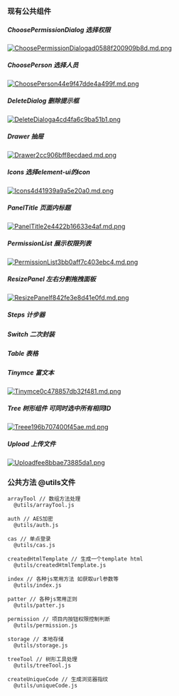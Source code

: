 <!--
 * @Author: liuYang
 * @Description: 请填写描述信息
 * @Path: 引入路径
 * @Date: 2021-08-16 17:36:45
 * @LastEditors: liuYang
 * @LastEditTime: 2021-08-16 17:36:53
 * @MustParam: 必传参数
 * @OptionalParam: 选传参数
 * @EmitFunction: 函数
 * @Slot/Props.children: 提供的插槽或render
 * @Examples: 使用示例
-->
  
### 现有公共组件

  ##### ChoosePermissionDialog 选择权限  
  [![ChoosePermissionDialogad0588f200909b8d.md.png](https://www.imageoss.com/images/2021/08/16/ChoosePermissionDialogad0588f200909b8d.md.png)](https://www.imageoss.com/image/tuA7h) 
  ##### ChoosePerson 选择人员   
  [![ChoosePerson44e9f47dde4a499f.md.png](https://www.imageoss.com/images/2021/08/16/ChoosePerson44e9f47dde4a499f.md.png)](https://www.imageoss.com/image/tuBZb)  
  ##### DeleteDialog 删除提示框 
  [![DeleteDialoga4cd4fa6c9ba51b1.png](https://www.imageoss.com/images/2021/08/16/DeleteDialoga4cd4fa6c9ba51b1.png)](https://www.imageoss.com/image/tug4Q)  
  ##### Drawer 抽屉  
  [![Drawer2cc906bff8ecdaed.md.png](https://www.imageoss.com/images/2021/08/16/Drawer2cc906bff8ecdaed.md.png)](https://www.imageoss.com/image/tuQ6z)
  ##### Icons 选择element-ui的icon  
  [![Icons4d41939a9a5e20a0.md.png](https://www.imageoss.com/images/2021/08/16/Icons4d41939a9a5e20a0.md.png)](https://www.imageoss.com/image/tuVIO)
  ##### PanelTitle 页面内标题  
  [![PanelTitle2e4422b16633e4af.md.png](https://www.imageoss.com/images/2021/08/16/PanelTitle2e4422b16633e4af.md.png)](https://www.imageoss.com/image/tu6Vy) 
  ##### PermissionList 展示权限列表 
  [![PermissionList3bb0aff7c403ebc4.md.png](https://www.imageoss.com/images/2021/08/16/PermissionList3bb0aff7c403ebc4.md.png)](https://www.imageoss.com/image/tu1jG)
  ##### ResizePanel 左右分割拖拽面板
  [![ResizePanelf842fe3e8d41e0fd.md.png](https://www.imageoss.com/images/2021/08/16/ResizePanelf842fe3e8d41e0fd.md.png)](https://www.imageoss.com/image/t4ZZn)
  ##### Steps 计步器 
  ##### Switch 二次封装
  ##### Table 表格
  ##### Tinymce 富文本
  [![Tinymce0c478857db32f481.md.png](https://www.imageoss.com/images/2021/08/16/Tinymce0c478857db32f481.md.png)](https://www.imageoss.com/image/tunFZ)  
  ##### Tree 树形组件 可同时选中所有相同ID
  [![Treee196b707400f45ae.md.png](https://www.imageoss.com/images/2021/08/16/Treee196b707400f45ae.md.png)](https://www.imageoss.com/image/t4HG5)
  ##### Upload 上传文件
  [![Uploadfee8bbae73885da1.png](https://www.imageoss.com/images/2021/08/16/Uploadfee8bbae73885da1.png)](https://www.imageoss.com/image/tupxT)

  
### 公共方法 @utils文件
```
arrayTool // 数组方法处理
  @utils/arrayTool.js
  
auth // AES加密
  @utils/auth.js

cas // 单点登录
  @utils/cas.js

createdHtmlTemplate // 生成一个template html
  @utils/createdHtmlTemplate.js

index // 各种js常用方法 如获取url参数等
  @utils/index.js

patter // 各种js常用正则
  @utils/patter.js

permission // 项目内按钮权限控制判断
  @utils/permission.js

storage // 本地存储
  @utils/storage.js

treeTool // 树形工具处理
  @utils/treeTool.js

createUniqueCode // 生成浏览器指纹
  @utils/uniqueCode.js
  
```
